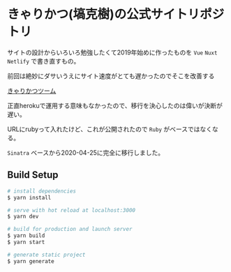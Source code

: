 # きゃりかつ(塙克樹)の公式サイトリポジトリ

サイトの設計からいろいろ勉強したくて2019年始めに作ったものを `Vue` `Nuxt` `Netlify` で書き直すもの。

前回は絶妙にダサいうえにサイト速度がとても遅かったのでそこを改善する

[きゃりかつツーム](https://www.hanakatsuruby.me/)

正直herokuで運用する意味もなかったので、移行を決心したのは偉いが決断が遅い。

URLにrubyって入れたけど、これが公開されたので `Ruby` がベースではなくなる。

`Sinatra` ベースから2020-04-25に完全に移行しました。

## Build Setup

``` bash
# install dependencies
$ yarn install

# serve with hot reload at localhost:3000
$ yarn dev

# build for production and launch server
$ yarn build
$ yarn start

# generate static project
$ yarn generate
```
